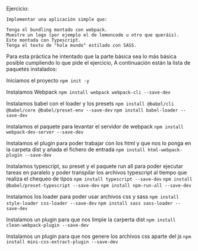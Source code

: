 Ejercicio:

    Implementar una aplicación simple que:

    Tenga el bundling montado con webpack.
    Muestre un logo (por ejemplo el de lemoncode u otro que queráis).
    Este montada con Typescript.
    Tenga el texto de "hola mundo" estilado con SASS.

Para esta práctica he intentado que la parte básica sea lo más básica posible cumpliendo lo que pide el ejercicio,
A continuación están la lista de paquetes instalados:

Iniciamos el proyecto
```npm init -y```

Instalamos Webpack
```npm install webpack webpack-cli --save-dev```

Instalamos babel con el loader y los presets
```npm install @babel/cli @babel/core @babel/preset-env --save-dev```
```npm install babel-loader --save-dev```

Instalamos el paquete para levantar el servidor de webpack
```npm install webpack-dev-server --save-dev```

Instalamos el plugin para poder trabajar con los html y que nos lo ponga en la carpeta dist
y añada el fichero de entrada
```npm install html-webpack-plugin --save-dev```

Instalamos typescript, su preset y el paquete run all para poder ejecutar tareas en paralelo y poder
transpilar los archivos typescript al tiempo que realiza el chequeo de tipos
```npm install typescript --save-dev```
```npm install @babel/preset-typescript --save-dev```
```npm install npm-run-all --save-dev```

Instalamos los loader para poder usar archivos css y sass
```npm install style-loader css-loader --save-dev```
```npm install sass sass-loader --save-dev```

Instalamos un plugin para que nos limpie la carperta dist
```npm install clean-webpack-plugin --save-dev```

Instalamos un plugin para que nos genere los archivos css aparte del js
```npm install mini-css-extract-plugin --save-dev```
